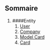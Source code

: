 ## Sommaire

1. ####Entity
    1. [User](entity/user.md)
    2. [Company](entity/company.md)
    3. [Model Card](entity/card_model.md)
    4. [Card](entity/card.md)